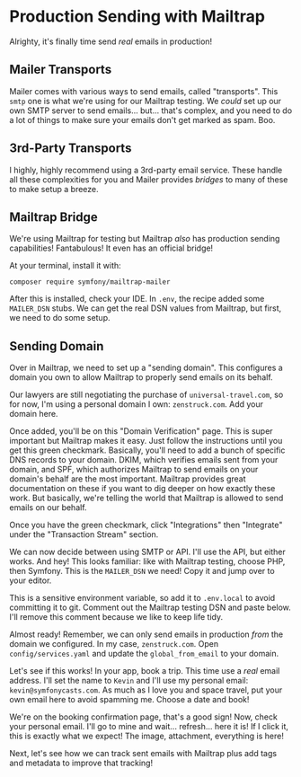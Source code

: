 # Production Sending with Mailtrap

Alrighty, it's finally time send *real* emails in production!

## Mailer Transports

Mailer comes with various ways to send emails, called "transports".
This `smtp` one is what we're using for our Mailtrap testing. We *could* set up
our own SMTP server to send emails... but... that's complex, and you need to
do a lot of things to make sure your emails don't get marked as spam. Boo.

## 3rd-Party Transports

I highly, highly recommend using a 3rd-party email service. These handle all
these complexities for you and Mailer provides *bridges* to many of these
to make setup a breeze.

## Mailtrap Bridge

We're using Mailtrap for testing but Mailtrap *also* has production
sending capabilities! Fantabulous! It even has an official bridge!

At your terminal, install it with:

```terminal
composer require symfony/mailtrap-mailer
```

After this is installed, check your IDE. In `.env`, the recipe
added some `MAILER_DSN` stubs. We can get the real DSN values from Mailtrap,
but first, we need to do some setup.

## Sending Domain

Over in Mailtrap, we need to set up a "sending domain". This configures a domain
you own to allow Mailtrap to properly send emails on its behalf.

Our lawyers are still negotiating the purchase of `universal-travel.com`, so
for now, I'm using a personal domain I own: `zenstruck.com`.
Add your domain here.

Once added, you'll be on this "Domain Verification" page. This is super important
but Mailtrap makes it easy. Just follow the instructions until you get this green checkmark.
Basically, you'll need to add a bunch of specific DNS records to your domain. DKIM, which
verifies emails sent from your domain, and SPF, which authorizes Mailtrap to send emails
on your domain's behalf are the most important. Mailtrap provides great documentation
on these if you want to dig deeper on how exactly these work.
But basically, we're telling the world that Mailtrap is allowed to send emails on our
behalf.

Once you have the green checkmark, click "Integrations" then "Integrate" under
the "Transaction Stream" section.

We can now decide between using SMTP or API. I'll use the API, but either
works. And hey! This looks
familiar: like with Mailtrap testing, choose PHP, then Symfony. This is the `MAILER_DSN`
we need! Copy it and jump over to your editor.

This is a sensitive environment variable, so add it to `.env.local` to avoid
committing it to git. Comment out the Mailtrap testing DSN and paste
below. I'll remove this comment because we like to keep life tidy.

Almost ready! Remember, we can only send emails in production *from* the domain we
configured. In my case, `zenstruck.com`. Open `config/services.yaml` and update the
`global_from_email` to your domain.

Let's see if this works! In your app, book a trip. This time use a *real*
email address. I'll set the name to `Kevin` and I'll use my personal email:
`kevin@symfonycasts.com`. As much as I love you and space travel,
put your own email here to avoid spamming me. Choose a date and book!

We're on the booking confirmation page, that's a good sign! Now, check your personal
email. I'll go to mine and wait... refresh... here it is! If I click it, this is
exactly what we expect! The image, attachment, everything is here!

Next, let's see how we can track sent emails with Mailtrap plus add tags and metadata
to improve that tracking!
